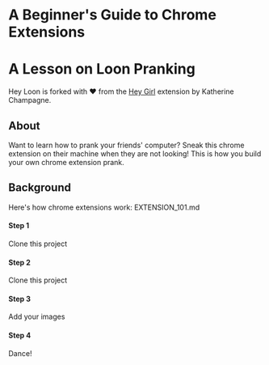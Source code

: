 A Beginner's Guide to Chrome Extensions
=======================================

# A Lesson on Loon Pranking

Hey Loon is forked with ❤ from the [Hey Girl](https://github.com/keccers/heygirl) extension by Katherine Champagne. 

## About
Want to learn how to prank your friends' computer? Sneak this chrome extension on their machine when they are not looking! This is how you build your own chrome extension prank.

## Background

Here's how chrome extensions work: EXTENSION_101.md

#### Step 1
Clone this project

#### Step 2
Clone this project

#### Step 3
Add your images

#### Step 4
Dance!